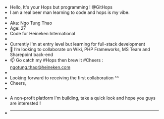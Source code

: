 - Hello, It's your Hops but programming ! @GitHops
- I am a real beer man learning to code and hops is my vibe. 
-
- Aka: Ngo Tung Thao
- Age: 27
- Code for Heineken International
-
- Currently I'm at entry level but learning for full-stack development
- 💞️ I’m looking to collaborate on Wiki, PHP Frameworks, MS Team and Sharepoint back-end
- 📫 Go catch my #Hops then brew it #Cheers : ngotung.thao@heineken.com
-
- Looking forward to receiving the first collaboration ^^
- Cheers,
-
<!---
GitHops/GitHops is a ✨ special ✨ repository because its `README.md` (this file) appears on your GitHub profile.
You can click the Preview link to take a look at your changes.
--->
- A non-profit platform I'm building, take a quick look and hope you guys are interested !
- ____________
